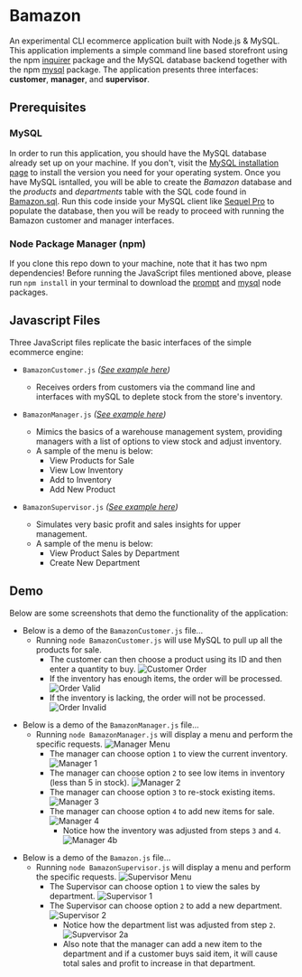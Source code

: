 # Bamazon

An experimental CLI ecommerce application built with Node.js & MySQL. This application implements a simple command line based storefront using the npm [inquirer](https://www.npmjs.com/package/inquirer) package and the MySQL database backend together with the npm [mysql](https://www.npmjs.com/package/mysql) package. The application presents three interfaces: **customer**, **manager**, and **supervisor**.

## Prerequisites
### MySQL

In order to run this application, you should have the MySQL database already set up on your machine. If you don't, visit the [MySQL installation page](https://dev.mysql.com/doc/refman/5.6/en/installing.html) to install the version you need for your operating system. Once you have MySQL isntalled, you will be able to create the *Bamazon* database and the *products* and *departments* table with the SQL code found in [Bamazon.sql](Bamazon.sql). Run this code inside your MySQL client like [Sequel Pro](https://www.sequelpro.com/) to populate the database, then you will be ready to proceed with running the Bamazon customer and manager interfaces.

### Node Package Manager (npm)
If you clone this repo down to your machine, note that it has two npm dependencies!
Before running the JavaScript files mentioned above, please run `npm install` in your terminal to download the [prompt](https://www.npmjs.com/package/prompt) and [mysql](https://www.npmjs.com/package/mysql) node packages.

## Javascript Files
Three JavaScript files replicate the basic interfaces of the simple ecommerce engine:

- `BamazonCustomer.js` _([See example here](#customer))_
  - Receives orders from customers via the command line and interfaces with mySQL to deplete stock from the store's inventory.

- `BamazonManager.js` _([See example here](#manager))_
  - Mimics the basics of a warehouse management system, providing managers with a list of options to view stock and adjust inventory.
  - A sample of the menu is below:
    * View Products for Sale 
    * View Low Inventory
    * Add to Inventory
    * Add New Product

- `BamazonSupervisor.js` _([See example here](#supervisor))_
  - Simulates very basic profit and sales insights for upper management.
  - A sample of the menu is below:
    * View Product Sales by Department 
    * Create New Department

## Demo

Below are some screenshots that demo the functionality of the application:

<a name="customer"></a>
- Below is a demo of the `BamazonCustomer.js` file...
  - Running `node BamazonCustomer.js` will use MySQL to pull up all the products for sale.
    - The customer can then choose a product using its ID and then enter a quantity to buy.
      ![Customer Order](/images/1.png)
    - If the inventory has enough items, the order will be processed.
      ![Order Valid](/images/2.png)
    - If the inventory is lacking, the order will not be processed.
      ![Order Invalid](/images/3.png)


<a name="manager"></a>
- Below is a demo of the `BamazonManager.js` file...
  - Running `node BamazonManager.js` will display a menu and perform the specific requests.
    ![Manager Menu](/images/4.png)
    - The manager can choose option `1` to view the current inventory.
      ![Manager 1](/images/5.png)
    - The manager can choose option `2` to see low items in inventory (less than 5 in stock).
      ![Manager 2](/images/6.png)
    - The manager can choose option `3` to re-stock existing items.
      ![Manager 3](/images/7.png)
    - The manager can choose option `4` to add new items for sale.
      ![Manager 4](/images/8.png)
      - Notice how the inventory was adjusted from steps `3` and `4`.
        ![Manager 4b](/images/9.png)


<a name="supervisor"></a>
- Below is a demo of the `Bamazon.js` file...
  - Running `node BamazonSupervisor.js` will display a menu and perform the specific requests.
    ![Supervisor Menu](/images/10.png)
    - The Supervisor can choose option `1` to view the sales by department.
      ![Supervisor 1](/images/11.png)
    - The Supervisor can choose option `2` to add a new department.
      ![Supervisor 2](/images/12.png)
      - Notice how the department list was adjusted from step `2`.
        ![Supvervisor 2a](/images/13.png)
      - Also note that the manager can add a new item to the department and if a customer buys said item, it will cause total sales and profit to increase in that department.
